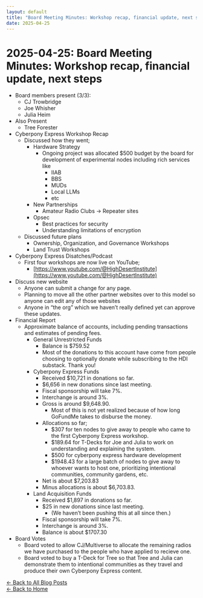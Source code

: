 ```yaml
---
layout: default
title: "Board Meeting Minutes: Workshop recap, financial update, next steps"
date: 2025-04-25
---
```


# 2025-04-25: Board Meeting Minutes: Workshop recap, financial update, next steps


-   Board members present (3/3):
    -   CJ Trowbridge
    -   Joe Whisher
    -   Julia Heim
-   Also Present
    -   Tree Forester
-   Cyberpony Express Workshop Recap
    -   Discussed how they went;
        -   Hardware Strategy
            -   Ongoing project was allocated $500 budget by the board for development of experimental nodes including rich services like
                -   IIAB
                -   BBS
                -   MUDs
                -   Local LLMs
                -   etc
        -   New Partnerships
            -   Amateur Radio Clubs → Repeater sites
        -   Opsec
            -   Best practices for security
            -   Understanding limitations of encryption
    -   Discussed future plans
        -   Ownership, Organization, and Governance Workshops
        -   Land Trust Workshops
-   Cyberpony Express Disatches/Podcast
    -   First four workshops are now live on YouTube;
        -   [https://www.youtube.com/@HighDesertInstitute](https://www.youtube.com/@HighDesertInstitute)
-   Discuss new website
    -   Anyone can submit a change for any page.
    -   Planning to move all the other partner websites over to this model so anyone can edit any of those websites
    -   Anyone in “the org” which we haven’t really defined yet can approve these updates.
-   Financial Report
    -   Approximate balance of accounts, including pending transactions and estimates of pending fees.
        -   General Unrestricted Funds
            -   Balance is $759.52
            -   Most of the donations to this account have come from people choosing to optionally donate while subscribing to the HDI substack. Thank you!
        -   Cyberpony Express Funds
            -   Received $10,721 in donations so far.
            -   $6,656 in new donations since last meeting.
            -   Fiscal sponsorship will take 7%.
            -   Interchange is around 3%.
            -   Gross is around $9,648.90.
                -   Most of this is not yet realized because of how long GoFundMe takes to disburse the money.
            -   Allocations so far;
                -   $307 for ten nodes to give away to people who came to the first Cyberpony Express workshop.
                -   $189.64 for T-Decks for Joe and Julia to work on understanding and explaining the system.
                -   $500 for cyberpony express hardware development
                -   $1948.43 for a large batch of nodes to give away to whoever wants to host one, prioritizing intentional communities, community gardens, etc.
            -   Net is about $7,203.83
            -   Minus allocations is about $6,703.83.
        -   Land Acquisition Funds
            -   Received $1,897 in donations so far.
            -   $25 in new donations since last meeting.
                -   (We haven’t been pushing this at all since then.)
            -   Fiscal sponsorship will take 7%.
            -   Interchange is around 3%.
            -   Balance is about $1707.30
-   Board Votes
    -   Board voted to allow CJ/Multiverse to allocate the remaining radios we have purchased to the people who have applied to recieve one.
    -   Board voted to buy a T-Deck for Tree so that Tree and Julia can demonstrate them to intentional communities as they travel and produce their own Cyberpony Express content.



[← Back to All Blog Posts](/blog/)  
[← Back to Home](/)
